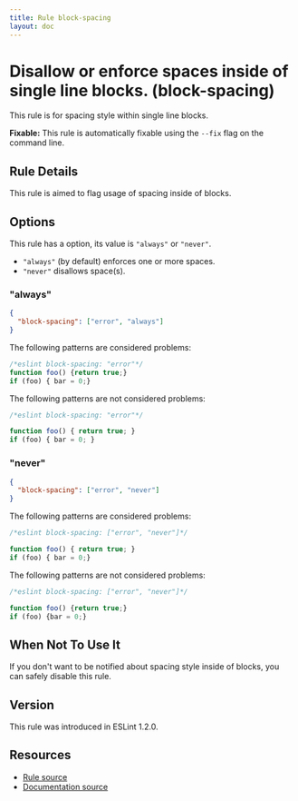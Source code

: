 ```yaml
---
title: Rule block-spacing
layout: doc
---
```

<!-- Note: No pull requests accepted for this file. See README.md in the root directory for details. -->

# Disallow or enforce spaces inside of single line blocks. (block-spacing)

This rule is for spacing style within single line blocks.

**Fixable:** This rule is automatically fixable using the `--fix` flag on the command line.

## Rule Details

This rule is aimed to flag usage of spacing inside of blocks.

## Options

This rule has a option, its value is `"always"` or `"never"`.

- `"always"` (by default) enforces one or more spaces.
- `"never"` disallows space(s).

### "always"

```json
{
  "block-spacing": ["error", "always"]
}
```

The following patterns are considered problems:

```js
/*eslint block-spacing: "error"*/
function foo() {return true;}
if (foo) { bar = 0;}
```

The following patterns are not considered problems:

```js
/*eslint block-spacing: "error"*/

function foo() { return true; }
if (foo) { bar = 0; }
```

### "never"

```json
{
  "block-spacing": ["error", "never"]
}
```

The following patterns are considered problems:

```js
/*eslint block-spacing: ["error", "never"]*/

function foo() { return true; }
if (foo) { bar = 0;}
```

The following patterns are not considered problems:

```js
/*eslint block-spacing: ["error", "never"]*/

function foo() {return true;}
if (foo) {bar = 0;}
```

## When Not To Use It

If you don't want to be notified about spacing style inside of blocks, you can safely disable this rule.

## Version

This rule was introduced in ESLint 1.2.0.

## Resources

* [Rule source](https://github.com/eslint/eslint/tree/master/lib/rules/block-spacing.js)
* [Documentation source](https://github.com/eslint/eslint/tree/master/docs/rules/block-spacing.md)
